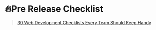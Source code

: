 # 🔥Pre Release Checklist

> [30 Web Development Checklists Every Team Should Keep Handy](https://www.sitepoint.com/web-development-checklists/)
